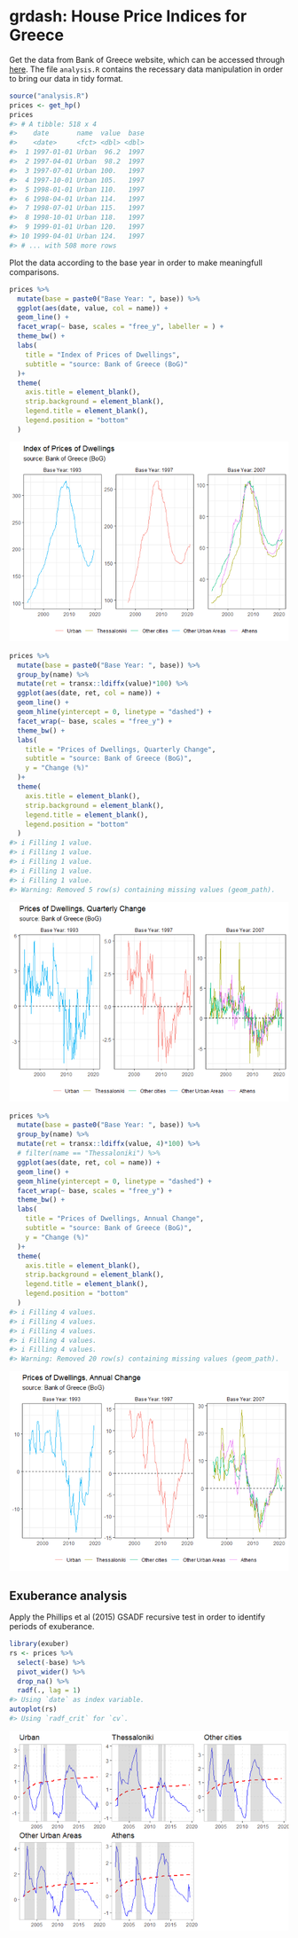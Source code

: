 
<!-- README.md is generated from README.Rmd. Please edit that file -->

# grdash: House Price Indices for Greece

<!-- badges: start -->
<!-- badges: end -->

Get the data from Bank of Greece website, which can be accessed through
[here](https://www.bankofgreece.gr/en/statistics/real-estate-market/residential-and-commercial-property-price-indices-and-other-short-term-indices).
The file `analysis.R` contains the recessary data manipulation in order
to bring our data in tidy format.

``` r
source("analysis.R")
prices <- get_hp()
prices
#> # A tibble: 518 x 4
#>    date       name  value  base
#>    <date>     <fct> <dbl> <dbl>
#>  1 1997-01-01 Urban  96.2  1997
#>  2 1997-04-01 Urban  98.2  1997
#>  3 1997-07-01 Urban 100.   1997
#>  4 1997-10-01 Urban 105.   1997
#>  5 1998-01-01 Urban 110.   1997
#>  6 1998-04-01 Urban 114.   1997
#>  7 1998-07-01 Urban 115.   1997
#>  8 1998-10-01 Urban 118.   1997
#>  9 1999-01-01 Urban 120.   1997
#> 10 1999-04-01 Urban 124.   1997
#> # ... with 508 more rows
```

Plot the data according to the base year in order to make meaningfull
comparisons.

``` r
prices %>% 
  mutate(base = paste0("Base Year: ", base)) %>% 
  ggplot(aes(date, value, col = name)) +
  geom_line() +
  facet_wrap(~ base, scales = "free_y", labeller = ) +
  theme_bw() +
  labs(
    title = "Index of Prices of Dwellings",
    subtitle = "source: Bank of Greece (BoG)"
  )+
  theme(
    axis.title = element_blank(),
    strip.background = element_blank(),
    legend.title = element_blank(),
    legend.position = "bottom"
  )
```

![](README_files/figure-gfm/plot-1.png)<!-- -->

``` r
prices %>% 
  mutate(base = paste0("Base Year: ", base)) %>% 
  group_by(name) %>% 
  mutate(ret = transx::ldiffx(value)*100) %>% 
  ggplot(aes(date, ret, col = name)) +
  geom_line() +
  geom_hline(yintercept = 0, linetype = "dashed") +
  facet_wrap(~ base, scales = "free_y") +
  theme_bw() +
  labs(
    title = "Prices of Dwellings, Quarterly Change",
    subtitle = "source: Bank of Greece (BoG)",
    y = "Change (%)"
  )+
  theme(
    axis.title = element_blank(),
    strip.background = element_blank(),
    legend.title = element_blank(),
    legend.position = "bottom"
  )
#> i Filling 1 value.
#> i Filling 1 value.
#> i Filling 1 value.
#> i Filling 1 value.
#> i Filling 1 value.
#> Warning: Removed 5 row(s) containing missing values (geom_path).
```

![](README_files/figure-gfm/plot-ret-1.png)<!-- -->

``` r
prices %>% 
  mutate(base = paste0("Base Year: ", base)) %>% 
  group_by(name) %>% 
  mutate(ret = transx::ldiffx(value, 4)*100) %>% 
  # filter(name == "Thessaloniki") %>% 
  ggplot(aes(date, ret, col = name)) +
  geom_line() +
  geom_hline(yintercept = 0, linetype = "dashed") +
  facet_wrap(~ base, scales = "free_y") +
  theme_bw() +
  labs(
    title = "Prices of Dwellings, Annual Change",
    subtitle = "source: Bank of Greece (BoG)",
    y = "Change (%)"
  )+
  theme(
    axis.title = element_blank(),
    strip.background = element_blank(),
    legend.title = element_blank(),
    legend.position = "bottom"
  )
#> i Filling 4 values.
#> i Filling 4 values.
#> i Filling 4 values.
#> i Filling 4 values.
#> i Filling 4 values.
#> Warning: Removed 20 row(s) containing missing values (geom_path).
```

![](README_files/figure-gfm/plot-ret-yoy-1.png)<!-- -->

## Exuberance analysis

Apply the Phillips et al (2015) GSADF recursive test in order to
identify periods of exuberance.

``` r
library(exuber)
rs <- prices %>% 
  select(-base) %>% 
  pivot_wider() %>% 
  drop_na() %>% 
  radf(., lag = 1)
#> Using `date` as index variable.
autoplot(rs)
#> Using `radf_crit` for `cv`.
```

![](README_files/figure-gfm/exuberance-1.png)<!-- -->
